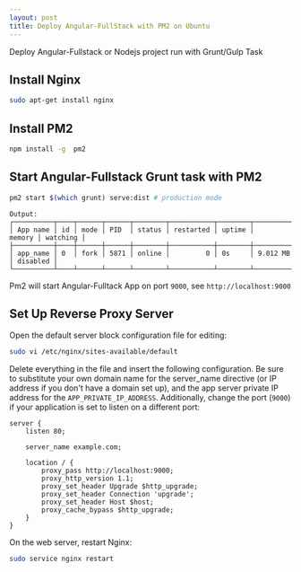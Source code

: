 ```yaml
---
layout: post
title: Deploy Angular-FullStack with PM2 on Ubuntu
---
```


Deploy Angular-Fullstack or Nodejs project run with Grunt/Gulp Task

## Install Nginx 

```sh
sudo apt-get install nginx
```

## Install PM2

```sh
npm install -g  pm2
```

## Start Angular-Fullstack Grunt task with PM2

```sh
pm2 start $(which grunt) serve:dist # production mode
```

```
Output:
┌──────────┬────┬──────┬──────┬────────┬───────────┬────────┬────────────┬──────────┐
│ App name │ id │ mode │ PID  │ status │ restarted │ uptime │     memory │ watching │
├──────────┼────┼──────┼──────┼────────┼───────────┼────────┼────────────┼──────────┤
│ app_name │ 0  │ fork │ 5871 │ online │         0 │ 0s     │ 9.012 MB   │ disabled │
└──────────┴────┴──────┴──────┴────────┴───────────┴────────┴────────────┴──────────┘
```

Pm2 will start Angular-Fulltack App on port `9000`, see `http://localhost:9000`

## Set Up Reverse Proxy Server

Open the default server block configuration file for editing:
```sh
sudo vi /etc/nginx/sites-available/default
```

Delete everything in the file and insert the following configuration. 
Be sure to substitute your own domain name for the server_name directive 
(or IP address if you don't have a domain set up), and the app server private 
IP address for the `APP_PRIVATE_IP_ADDRESS`. Additionally, change the port (`9000`) 
if your application is set to listen on a different port:
```
server {
    listen 80;

    server_name example.com;

    location / {
        proxy_pass http://localhost:9000;
        proxy_http_version 1.1;
        proxy_set_header Upgrade $http_upgrade;
        proxy_set_header Connection 'upgrade';
        proxy_set_header Host $host;
        proxy_cache_bypass $http_upgrade;
    }
}
```

On the web server, restart Nginx:
```sh
sudo service nginx restart
```
